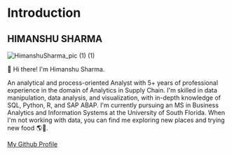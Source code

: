 # Introduction
## HIMANSHU SHARMA
![HimanshuSharma_pic (1) (1)](https://github.com/himanshusharma-30/Introduction/assets/118366451/faab64b3-90cb-467a-9350-ac63d1591c52)

👋 Hi there! I'm Himanshu Sharma.

An analytical and process-oriented Analyst with 5+ years of professional experience in the domain of Analytics in Supply Chain. I'm skilled in data manipulation, data analysis, and visualization, with in-depth knowledge of SQL, Python, R, and SAP ABAP. I'm currently pursuing an MS in Business Analytics and Information Systems at the University of South Florida. When I'm not working with data, you can find me exploring new places and trying new food 🌎🍔.

[My Github Profile](https://github.com/himanshusharma-30)
